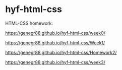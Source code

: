 # hyf-html-css
HTML-CSS homework:

https://genegr88.github.io/hyf-html-css/week0/

https://genegr88.github.io/hyf-html-css/Week1/

https://genegr88.github.io/hyf-html-css/Homework2/

https://genegr88.github.io/hyf-html-css/week3/

